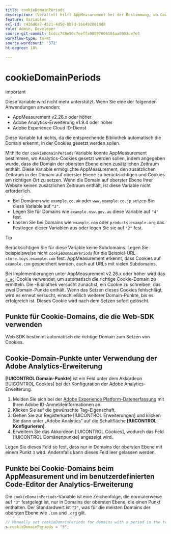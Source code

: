 ```yaml
---
title: cookieDomainPeriods
description: (Veraltet) Hilft AppMeasurement bei der Bestimmung, wo Cookies gespeichert werden sollen, wenn die Domain auf oberster Ebene einer Website einen Punkt enthält.
feature: Variables
exl-id: c426d6a7-4521-4d50-bb7d-1664920618d8
role: Admin, Developer
source-git-commit: 1cdcc748e50c7eeffa98897006154aa0953ce7e3
workflow-type: tm+mt
source-wordcount: '372'
ht-degree: 18%

---
```


# cookieDomainPeriods

>[!IMPORTANT]
>Diese Variable wird nicht mehr unterstützt. Wenn Sie eine der folgenden Anwendungen anwenden:
>
>* AppMeasurement v2.26.x oder höher
>* Adobe Analytics-Erweiterung v1.9.4 oder höher
>* Adobe Experience Cloud ID-Dienst
>
>Diese Variable tut nichts, da die entsprechende Bibliothek automatisch die Domain erkennt, in der Cookies gesetzt werden sollen.

Mithilfe der `cookieDomainPeriods`-Variable konnte AppMeasurement bestimmen, wo Analytics-Cookies gesetzt werden sollen, indem angegeben wurde, dass die Domain der obersten Ebene einen zusätzlichen Zeitraum enthält. Diese Variable ermöglichte AppMeasurement, den zusätzlichen Zeitraum in der Domain auf oberster Ebene zu berücksichtigen und Cookies am richtigen Ort zu setzen. Wenn die Domain auf oberster Ebene Ihrer Website keinen zusätzlichen Zeitraum enthält, ist diese Variable nicht erforderlich.

* Bei Domänen wie `example.co.uk` oder `www.example.co.jp` setzen Sie diese Variable auf `"3"`.
* Legen Sie für Domains wie `example.nsw.gov.au` diese Variable auf `"4"` fest.
* Lassen Sie bei Domains wie `example.com` oder `products.example.org` das Festlegen dieser Variablen aus oder legen Sie sie auf `"2"` fest.

>[!TIP]
>
>Berücksichtigen Sie für diese Variable keine Subdomains. Legen Sie beispielsweise nicht `cookieDomainPeriods` für die Beispiel-URL `store.toys.example.com` fest. AppMeasurement erkennt, dass Cookies auf `example.com` gespeichert werden, auch auf URLs mit vielen Subdomains.

Bei Implementierungen unter AppMeasurement v2.26.x oder höher wird das [`s_ac`](https://experienceleague.adobe.com/en/docs/core-services/interface/data-collection/cookies/analytics)-Cookie verwendet, um automatisch die richtige Cookie-Domain zu ermitteln. Die -Bibliothek versucht zunächst, ein Cookie zu schreiben, das zwei Domain-Punkte enthält. Wenn das Setzen dieses Cookies fehlschlägt, wird es erneut versucht, einschließlich weiterer Domain-Punkte, bis es erfolgreich ist. Dieses Cookie wird nach dem Setzen sofort gelöscht.

## Punkte für Cookie-Domains, die die Web-SDK verwenden

Web SDK bestimmt automatisch die richtige Domain zum Setzen von Cookies.

## Cookie-Domain-Punkte unter Verwendung der Adobe Analytics-Erweiterung

**[!UICONTROL Domain-Punkte]** ist ein Feld unter dem Akkordeon [!UICONTROL Cookies] bei der Konfiguration der Adobe Analytics-Erweiterung.

1. Melden Sie sich bei der [Adobe Experience Platform-Datenerfassung](https://experience.adobe.com/data-collection) mit Ihren Adobe ID-Anmeldeinformationen an.
1. Klicken Sie auf die gewünschte Tag-Eigenschaft.
1. Gehen Sie zur Registerkarte [!UICONTROL Erweiterungen] und klicken Sie dann unter „Adobe Analytics“ auf die Schaltfläche **[!UICONTROL Konfigurieren]**.
1. Erweitern Sie das Akkordeon [!UICONTROL Cookies], wodurch das Feld [!UICONTROL Domänenpunkte] angezeigt wird.

Legen Sie dieses Feld so fest, dass nur in Domains der obersten Ebene mit einem Punkt `3` wird. Andernfalls kann dieses Feld leer gelassen werden.

## Punkte bei Cookie-Domains beim AppMeasurement und im benutzerdefinierten Code-Editor der Analytics-Erweiterung

Die `cookieDomainPeriods`-Variable ist eine Zeichenfolge, die normalerweise auf `"3"` festgelegt ist, nur in Domains der obersten Ebene, die einen Punkt enthalten. Der Standardwert ist `"2"`, was für die meisten Domains der obersten Ebene wie `.com` und `.org` gilt.

```js
// Manually set cookieDomainPeriods for domains with a period in the top-level domain, such as www.example.co.uk
s.cookieDomainPeriods = "3";
```

